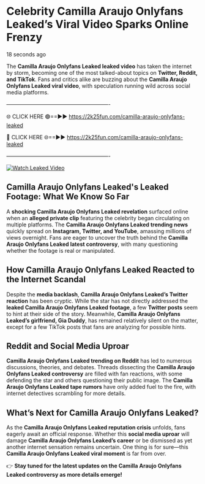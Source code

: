 # Celebrity Camilla Araujo Onlyfans Leaked’s Viral Video Sparks Online Frenzy

18 seconds ago

The **Camilla Araujo Onlyfans Leaked leaked video** has taken the internet by storm, becoming one of the most talked-about topics on **Twitter, Reddit, and TikTok**. Fans and critics alike are buzzing about the **Camilla Araujo Onlyfans Leaked viral video**, with speculation running wild across social media platforms.

———————————————————-

🌐 CLICK HERE 🟢==►► https://2k25fun.com/camilla-araujo-onlyfans-leaked

🔴 CLICK HERE 🌐==►► https://2k25fun.com/camilla-araujo-onlyfans-leaked

———————————————————-

[![Watch Leaked Video](https://miro.medium.com/v2/resize:fit:828/format:webp/1*cilzJN44JGOrTw9NJCrNHA.gif "Watch Leaked Video")](https://2k25fun.com/camilla-araujo-onlyfans-leaked)

## **Camilla Araujo Onlyfans Leaked's Leaked Footage: What We Know So Far**  
A **shocking Camilla Araujo Onlyfans Leaked revelation** surfaced online when an **alleged private clip** featuring the celebrity began circulating on multiple platforms. The **Camilla Araujo Onlyfans Leaked trending news** quickly spread on **Instagram, Twitter, and YouTube**, amassing millions of views overnight. Fans are eager to uncover the truth behind the **Camilla Araujo Onlyfans Leaked latest controversy**, with many questioning whether the footage is real or manipulated.  

## **How Camilla Araujo Onlyfans Leaked Reacted to the Internet Scandal**  
Despite the **media backlash**, **Camilla Araujo Onlyfans Leaked’s Twitter reaction** has been cryptic. While the star has not directly addressed the **leaked Camilla Araujo Onlyfans Leaked footage**, a few **Twitter posts** seem to hint at their side of the story. Meanwhile, **Camilla Araujo Onlyfans Leaked’s girlfriend, Gia Duddy**, has remained relatively silent on the matter, except for a few TikTok posts that fans are analyzing for possible hints.  

## **Reddit and Social Media Uproar**  
**Camilla Araujo Onlyfans Leaked trending on Reddit** has led to numerous discussions, theories, and debates. Threads dissecting the **Camilla Araujo Onlyfans Leaked controversy** are filled with fan reactions, with some defending the star and others questioning their public image. The **Camilla Araujo Onlyfans Leaked tape rumors** have only added fuel to the fire, with internet detectives scrambling for more details.  

## **What’s Next for Camilla Araujo Onlyfans Leaked?**  
As the **Camilla Araujo Onlyfans Leaked reputation crisis** unfolds, fans eagerly await an official response. Whether this **social media uproar** will damage **Camilla Araujo Onlyfans Leaked’s career** or be dismissed as yet another internet sensation remains uncertain. One thing is for sure—this **Camilla Araujo Onlyfans Leaked viral moment** is far from over.  

👉 **Stay tuned for the latest updates on the Camilla Araujo Onlyfans Leaked controversy as more details emerge!**  